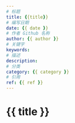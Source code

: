 ```yaml
---
# 标题
title: {{title}}
# 编写日期
date: {{ date }}
# 作者 Github 名称
author: {{ author }}
# 关键字
keywords:
# 描述
description:
# 分类
category: {{ category }}
# 引用
ref: {{ ref }}
---
```


# {{ title }}
